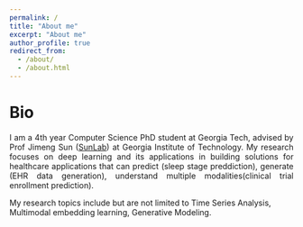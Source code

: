 ```yaml
---
permalink: /
title: "About me"
excerpt: "About me"
author_profile: true
redirect_from: 
  - /about/
  - /about.html
---
```



<h1>Bio</h1>
<p style='text-align: justify;'>
I am a 4th year Computer Science PhD student at Georgia Tech, advised by Prof Jimeng Sun (<a href="http://www.sunlab.org/">SunLab</a>) at Georgia Institute of Technology. My research focuses on deep learning and its applications in building solutions for healthcare applications that can predict (sleep stage preddiction), generate (EHR data generation), understand multiple modalities(clinical trial enrollment prediction).
</p>
<p>  My research topics include but are not limited to Time Series Analysis, Multimodal embedding learning, Generative Modeling. </p>


